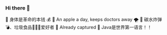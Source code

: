 ### Hi there 👋

💪 身体是革命的本钱 💰
 An apple a day, keeps doctors away 🌪️
🍚 碳水炸弹💣、垃圾食品🍗🥤🍟爱好者
🦌 Already captured
🔧 Java是世界第一语言！！

